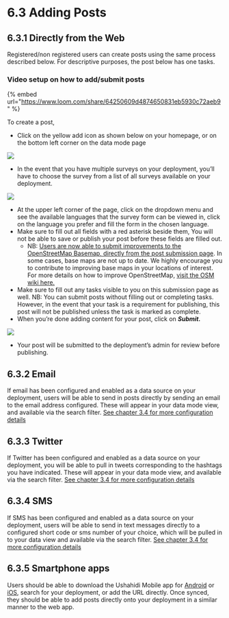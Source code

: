 # 6.3 Adding Posts

## 6.3.1 Directly from the Web

Registered/non registered users can create posts using the same process described below. For descriptive purposes, the post below has one tasks.

### Video setup on how to add/submit posts

{% embed url="https://www.loom.com/share/64250609d4874650831eb5930c72aeb9" %}

To create a post,

* Click on the yellow add icon as shown below on your homepage, or on the bottom left corner on the data mode page

&#x20;                                           ![](../.gitbook/assets/Click\_on\_add\_post.png)

* In the event that you have multiple surveys on your deployment, you’ll have to choose the survey from a list of all surveys available on your deployment.

&#x20;                                          ![](../.gitbook/assets/Select\_a\_survey.png)

* At the upper left corner of the page, click on the dropdown menu and see the available languages that the survey form can be viewed in, click on the language you prefer and fill the form in the chosen language.
* Make sure to fill out all fields with a red asterisk beside them, You will not be able to save or publish your post before these fields are filled out.
  * NB: [Users are now able to submit improvements to the OpenStreetMap Basemap, directly from the post submission page](https://www.ushahidi.com/blog/2017/04/06/using-mapbox-at-ushahidi). In some cases, base maps are not up to date. We highly encourage you to contribute to improving base maps in your locations of interest. For more details on how to improve OpenStreetMap, [visit the OSM wiki here.](https://wiki.openstreetmap.org/wiki/Beginners'\_guide)&#x20;
* Make sure to fill out any tasks visible to you on this submission page as well. NB: You can submit posts without filling out or completing tasks. However, in the event that your task is a requirement for publishing, this post will not be published unless the task is marked as complete.
* When you’re done adding content for your post, click on _**Submit.**_                        &#x20;

![](https://lh3.googleusercontent.com/Ru4T4wStCTAT3C0d9hucElGRKFRfEqNzmi2w8Yy0PCOmQBBBymf0mNEHy5PU7ts9BYprVMJCYdLCZY9g1bczv5liK7jhezRPoRp3NgHR-1G2B6\_xLzVuXPBKNOZmJitY6iD-7UD\_)

* Your post will be submitted to the deployment’s admin for review before publishing.

## 6.3.2 Email

If email has been configured and enabled as a data source on your deployment, users will be able to send in posts directly by sending an email to the email address configured. These will appear in your data mode view, and available via the search filter. [See chapter 3.4 for more configuration details](../3.-configuring-your-deployment/3.4-data-sources.md)

## 6.3.3 Twitter

If Twitter has been configured and enabled as a data source on your deployment, you will be able to pull in tweets corresponding to the hashtags you have indicated. These will appear in your data mode view, and available via the search filter. [See chapter 3.4 for more configuration details](../3.-configuring-your-deployment/3.4-data-sources.md)

## 6.3.4 SMS

If SMS has been configured and enabled as a data source on your deployment, users will be able to send in text messages directly to a configured short code or sms number of your choice, which will be pulled in to your data view and available via the search filter. [See chapter 3.4 for more configuration details](../3.-configuring-your-deployment/3.4-data-sources.md)

## 6.3.5 Smartphone apps

Users should be able to download the Ushahidi Mobile app for [Android](https://play.google.com/store/apps/details?id=com.ushahidi.mobile\&hl=en) or [iOS](https://itunes.apple.com/us/app/ushahidi-mobile/id1205994516?ls=1\&mt=8), search for your deployment, or add the URL directly. Once synced, they should be able to add posts directly onto your deployment in a similar manner to the web app.
